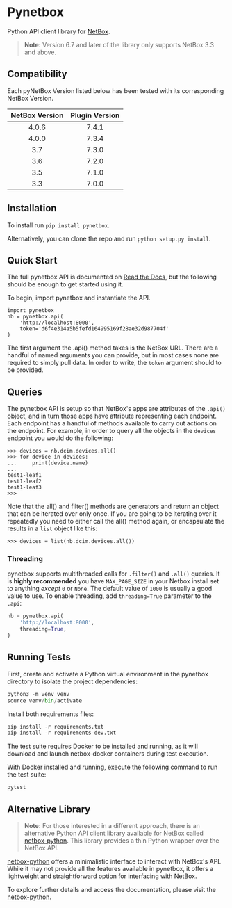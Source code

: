 # Pynetbox
Python API client library for [NetBox](https://github.com/netbox-community/netbox).

> **Note:** Version 6.7 and later of the library only supports NetBox 3.3 and above.

## Compatibility

Each pyNetBox Version listed below has been tested with its corresponding NetBox Version.

| NetBox Version | Plugin Version |
|:--------------:|:--------------:|
|      4.0.6     |     7.4.1      |
|      4.0.0     |     7.3.4      |
|      3.7       |     7.3.0      |
|      3.6       |     7.2.0      |
|      3.5       |     7.1.0      |
|      3.3       |     7.0.0      |

## Installation

To install run `pip install pynetbox`.

Alternatively, you can clone the repo and run `python setup.py install`.


## Quick Start

The full pynetbox API is documented on [Read the Docs](http://pynetbox.readthedocs.io/en/latest/), but the following should be enough to get started using it.

To begin, import pynetbox and instantiate the API.

```
import pynetbox
nb = pynetbox.api(
    'http://localhost:8000',
    token='d6f4e314a5b5fefd164995169f28ae32d987704f'
)
```

The first argument the .api() method takes is the NetBox URL. There are a handful of named arguments you can provide, but in most cases none are required to simply pull data. In order to write, the `token` argument should to be provided.


## Queries

The pynetbox API is setup so that NetBox's apps are attributes of the `.api()` object, and in turn those apps have attribute representing each endpoint. Each endpoint has a handful of methods available to carry out actions on the endpoint. For example, in order to query all the objects in the `devices` endpoint you would do the following:

```
>>> devices = nb.dcim.devices.all()
>>> for device in devices:
...     print(device.name)
...
test1-leaf1
test1-leaf2
test1-leaf3
>>>
```

Note that the all() and filter() methods are generators and return an object that can be iterated over only once.  If you are going to be iterating over it repeatedly you need to either call the all() method again, or encapsulate the results in a `list` object like this:
```
>>> devices = list(nb.dcim.devices.all())
```

### Threading

pynetbox supports multithreaded calls for `.filter()` and `.all()` queries. It is **highly recommended** you have `MAX_PAGE_SIZE` in your Netbox install set to anything *except* `0` or `None`. The default value of `1000` is usually a good value to use. To enable threading, add `threading=True` parameter to the `.api`:

```python
nb = pynetbox.api(
    'http://localhost:8000',
    threading=True,
)
```

## Running Tests

First, create and activate a Python virtual environment in the pynetbox directory to isolate the project dependencies:

```python
python3 -m venv venv
source venv/bin/activate
```

Install both requirements files:

```python
pip install -r requirements.txt
pip install -r requirements-dev.txt
```

The test suite requires Docker to be installed and running, as it will download and launch netbox-docker containers during test execution.

With Docker installed and running, execute the following command to run the test suite:

```python
pytest
```

## Alternative Library

> **Note:** For those interested in a different approach, there is an alternative Python API client library available for NetBox called [netbox-python](https://github.com/netbox-community/netbox-python). This library provides a thin Python wrapper over the NetBox API.

[netbox-python](https://github.com/netbox-community/netbox-python) offers a minimalistic interface to interact with NetBox's API. While it may not provide all the features available in pynetbox, it offers a lightweight and straightforward option for interfacing with NetBox.

To explore further details and access the documentation, please visit the [netbox-python](https://github.com/netbox-community/netbox-python).
